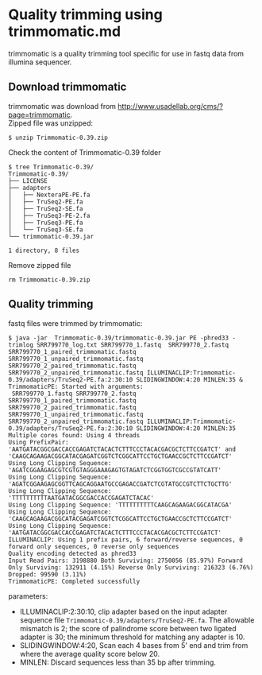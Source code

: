 # Quality trimming using trimmomatic.md
trimmomatic is a quality trimming tool specific for use in fastq data from illumina sequencer.

##  Download trimmomatic
trimmomatic was download from http://www.usadellab.org/cms/?page=trimmomatic.  
Zipped file was unzipped:
```
$ unzip Trimmomatic-0.39.zip
```
Check the content of Trimmomatic-0.39 folder
```
$ tree Trimmomatic-0.39/
Trimmomatic-0.39/
├── LICENSE
├── adapters
│   ├── NexteraPE-PE.fa
│   ├── TruSeq2-PE.fa
│   ├── TruSeq2-SE.fa
│   ├── TruSeq3-PE-2.fa
│   ├── TruSeq3-PE.fa
│   └── TruSeq3-SE.fa
└── trimmomatic-0.39.jar

1 directory, 8 files
```
Remove zipped file
```
rm Trimmomatic-0.39.zip
```

## Quality trimming
fastq files were trimmed by trimmomatic:
```
$ java -jar  Trimmomatic-0.39/trimmomatic-0.39.jar PE -phred33 -trimlog SRR799770_log.txt SRR799770_1.fastq  SRR799770_2.fastq SRR799770_1_paired_trimmomatic.fastq SRR799770_1_unpaired_trimmomatic.fastq SRR799770_2_paired_trimmomatic.fastq SRR799770_2_unpaired_trimmomatic.fastq ILLUMINACLIP:Trimmomatic-0.39/adapters/TruSeq2-PE.fa:2:30:10 SLIDINGWINDOW:4:20 MINLEN:35 &
TrimmomaticPE: Started with arguments:
 SRR799770_1.fastq SRR799770_2.fastq SRR799770_1_paired_trimmomatic.fastq SRR799770_2_paired_trimmomatic.fastq SRR799770_1_unpaired_trimmomatic.fastq SRR799770_2_unpaired_trimmomatic.fastq ILLUMINACLIP:Trimmomatic-0.39/adapters/TruSeq2-PE.fa:2:30:10 SLIDINGWINDOW:4:20 MINLEN:35
Multiple cores found: Using 4 threads
Using PrefixPair: 'AATGATACGGCGACCACCGAGATCTACACTCTTTCCCTACACGACGCTCTTCCGATCT' and 'CAAGCAGAAGACGGCATACGAGATCGGTCTCGGCATTCCTGCTGAACCGCTCTTCCGATCT'
Using Long Clipping Sequence: 'AGATCGGAAGAGCGTCGTGTAGGGAAAGAGTGTAGATCTCGGTGGTCGCCGTATCATT'
Using Long Clipping Sequence: 'AGATCGGAAGAGCGGTTCAGCAGGAATGCCGAGACCGATCTCGTATGCCGTCTTCTGCTTG'
Using Long Clipping Sequence: 'TTTTTTTTTTAATGATACGGCGACCACCGAGATCTACAC'
Using Long Clipping Sequence: 'TTTTTTTTTTCAAGCAGAAGACGGCATACGA'
Using Long Clipping Sequence: 'CAAGCAGAAGACGGCATACGAGATCGGTCTCGGCATTCCTGCTGAACCGCTCTTCCGATCT'
Using Long Clipping Sequence: 'AATGATACGGCGACCACCGAGATCTACACTCTTTCCCTACACGACGCTCTTCCGATCT'
ILLUMINACLIP: Using 1 prefix pairs, 6 forward/reverse sequences, 0 forward only sequences, 0 reverse only sequences
Quality encoding detected as phred33
Input Read Pairs: 3198880 Both Surviving: 2750056 (85.97%) Forward Only Surviving: 132911 (4.15%) Reverse Only Surviving: 216323 (6.76%) Dropped: 99590 (3.11%)
TrimmomaticPE: Completed successfully
```
parameters:
- ILLUMINACLIP:2:30:10, clip adapter based on the input adapter sequence file `Trimmomatic-0.39/adapters/TruSeq2-PE.fa`. The allowable mismatch is 2; the score of palindrome score between two ligated adapter is 30; the minimum threshold for matching any adapter is 10.
- SLIDINGWINDOW:4:20, Scan each 4 bases from 5' end and trim from where the average quality score below 20.
- MINLEN: Discard sequences less than 35 bp after trimming.


